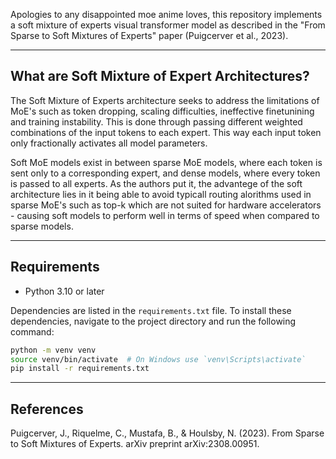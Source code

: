 Apologies to any disappointed moe anime loves, this repository implements a soft mixture of experts visual transformer model as described in the "From Sparse to Soft Mixtures of Experts" paper (Puigcerver et al., 2023).

---
## What are Soft Mixture of Expert Architectures?
The Soft Mixture of Experts architecture seeks to address the limitations of MoE's such as token dropping, scaling difficulties, ineffective finetunining and training instability. This is done through passing different weighted combinations of the input tokens to each expert. This way each input token only fractionally activates all model parameters. 

Soft MoE models exist in between sparse MoE models, where each token is sent only to a corresponding expert, and dense models, where every token is passed to all experts. As the authors put it, the advantege of the soft architecture lies in it being able to avoid typicall routing alorithms used in sparse MoE's such as top-k which are not suited for hardware accelerators - causing soft models to perform well in terms of speed when compared to sparse models.

---
## Requirements
- Python 3.10 or later

Dependencies are listed in the `requirements.txt` file. To install these dependencies, navigate to the project directory and run the following command:

```bash
python -m venv venv
source venv/bin/activate  # On Windows use `venv\Scripts\activate`
pip install -r requirements.txt
```

---
## References
Puigcerver, J., Riquelme, C., Mustafa, B., & Houlsby, N. (2023). From Sparse to Soft Mixtures of Experts. arXiv preprint arXiv:2308.00951.
